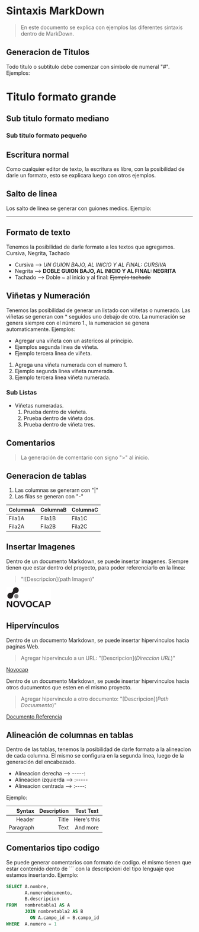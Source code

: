 # __Sintaxis MarkDown__

>En este documento se explica con ejemplos las diferentes sintaxis dentro de MarkDown.  

## __Generacion de Titulos__
Todo título o subtítulo debe comenzar con símbolo de numeral "#". Ejemplos: 

# Titulo formato grande
## Sub titulo formato mediano
### Sub titulo formato pequeño

## __Escritura normal__

Como cualquier editor de texto, la escritura es libre, con la posibilidad de darle un formato, esto se explicara luego con otros ejemplos. 


## __Salto de linea__

Los salto de linea se generar con guiones medios. Ejemplo:

-----

## __Formato de texto__

Tenemos la posibilidad de darle formato a los textos que agregamos. Cursiva, Negrita, Tachado

* Cursiva -->  _UN GUION BAJO, AL INICIO Y AL FINAL: CURSIVA_
* Negrita -->  __DOBLE GUION BAJO, AL INICIO Y AL FINAL: NEGRITA__
* Tachado --> Doble ~ al inicio y al final: ~~Ejemplo tachado~~ 

## __Viñetas y Numeración__

Tenemos las posibilidad de generar un listado con viñetas o numerado. 
Las viñetas se generan con * seguidos uno debajo de otro. La numeración se genera siempre con el número 1., la numeracion se genera automaticamente. 
Ejemplos: 

* Agregar una viñeta con un astericos al principio. 
* Ejemplos segunda linea de viñeta.
* Ejemplo tercera linea de viñeta.

1. Agrega una viñeta numerada con el numero 1.
1. Ejemplo segunda linea viñeta numerada.
1. Ejemplo tercera linea viñeta numerada. 

### __Sub Listas__

* Viñetas numeradas.
    1. Prueba dentro de vieñeta.
    1. Prueba dentro de viñeta dos.
    1. Prueba dentro de viñeta tres. 

## __Comentarios__

> La generación de comentario con signo ">" al inicio.  

## __Generacion de tablas__

1. Las columnas se generarn con "|"
1. Las filas se generan con "-"

ColumnaA | ColumnaB | ColumnaC
---------|----------|----------
Fila1A   | Fila1B   | Fila1C
Fila2A   | Fila2B   | Fila2C

## __Insertar Imagenes__

Dentro de un documento Markdown, se puede insertar imagenes. Siempre tienen que estar dentro del proyecto, para poder referenciarlo en la linea:

> "![Descripcion](path Imagen)"

![LogoNovocap](Imagenes/Novocap.png)

## __Hipervínculos__

Dentro de un documento Markdown, se puede insertar hipervinculos hacia paginas Web.

>Agregar hipervinculo a un URL: "[Descripcion](_Direccion URL_)"

[Novocap](https://www.novocap.com)

Dentro de un documento Markdown, se puede insertar hipervinculos hacia otros ducumentos que esten en el mismo proyecto.

>Agregar hipervinculo a otro documento: "[Descripcion](_Path Docuumento_)"

[Documento Referencia](DocumentoReferencia.md)


## __Alineación de columnas en tablas__

Dentro de las tablas, tenemos la posibilidad de darle formato a la alineacion de cada columna. El mismo se configura en la segunda linea, luego de la generación del encabezado. 
* Alineacion derecha    --> -----:
* Alineacion izquierda  --> :-----
* Alineacion centrada   --> :----:

Ejemplo:


| Syntax      | Description | Test Text     |
| ---------:  | ----------: | :----------:  |
| Header      | Title       | Here's this   |
| Paragraph   | Text        | And more      |

## __Comentarios tipo codigo__ 

Se puede generar comentarios con formato de codigo. el mismo tienen que estar contenido dento de ``` con la descripcioni del tipo lenguaje que estamos insertando. Ejemplo:  

```sql
SELECT A.nombre, 
       A.numerodocumento, 
       B.descripcion 
FROM   nombretabla1 AS A 
       JOIN nombretabla2 AS B 
         ON A.campo_id = B.campo_id 
WHERE  A.numero = 1 
```